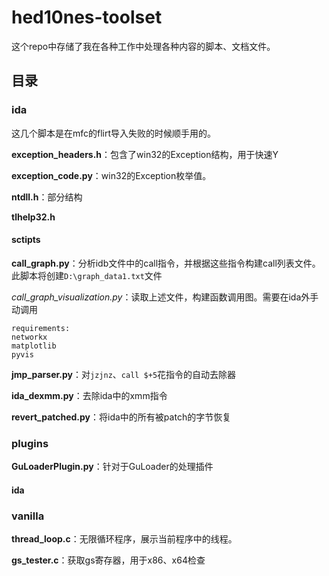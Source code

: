 # hed10nes-toolset

这个repo中存储了我在各种工作中处理各种内容的脚本、文档文件。

## 目录

### ida

这几个脚本是在mfc的flirt导入失败的时候顺手用的。

**exception_headers.h**：包含了win32的Exception结构，用于快速Y

**exception_code.py**：win32的Exception枚举值。

**ntdll.h**：部分结构

**tlhelp32.h**



#### sctipts

**call_graph.py**：分析idb文件中的call指令，并根据这些指令构建call列表文件。此脚本将创建`D:\graph_data1.txt`文件

*call_graph_visualization.py*：读取上述文件，构建函数调用图。需要在ida外手动调用

```
requirements:
networkx
matplotlib
pyvis
```

**jmp_parser.py**：对`jzjnz`、`call $+5`花指令的自动去除器

**ida_dexmm.py**：去除ida中的xmm指令

**revert_patched.py**：将ida中的所有被patch的字节恢复

### plugins

**GuLoaderPlugin.py**：针对于GuLoader的处理插件



#### ida



### vanilla

**thread_loop.c**：无限循环程序，展示当前程序中的线程。

**gs_tester.c**：获取gs寄存器，用于x86、x64检查
